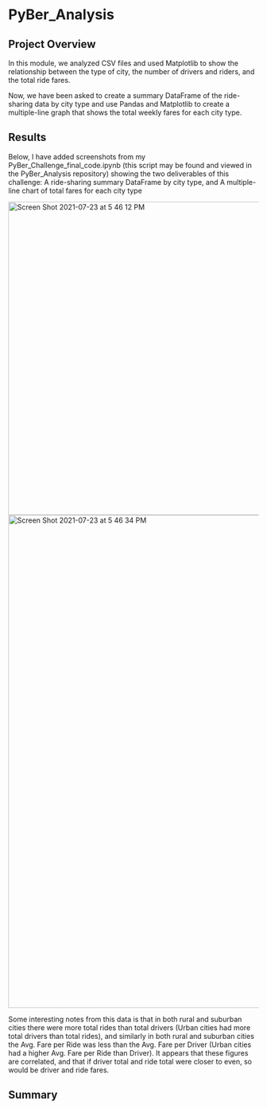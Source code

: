 # PyBer_Analysis
## Project Overview
In this module, we analyzed CSV files and used Matplotlib to show the relationship between the type of city, the number of drivers and riders, and the total ride fares. 

Now, we have been asked to create a summary DataFrame of the ride-sharing data by city type and use Pandas and Matplotlib to create a multiple-line graph that shows the total weekly fares for each city type.

## Results
Below, I have added screenshots from my PyBer_Challenge_final_code.ipynb (this script may be found and viewed in the PyBer_Analysis repository) showing the two deliverables of this challenge: A ride-sharing summary DataFrame by city type, and  A multiple-line chart of total fares for each city type

<img width="629" alt="Screen Shot 2021-07-23 at 5 46 12 PM" src="https://user-images.githubusercontent.com/86446641/126844591-e971b93c-3845-4b0f-8fe5-e3955ec97a61.png">
<img width="990" alt="Screen Shot 2021-07-23 at 5 46 34 PM" src="https://user-images.githubusercontent.com/86446641/126844620-2b3144ba-f070-4c6a-af4e-63acf4974b1f.png">

Some interesting notes from this data is that in both rural and suburban cities there were more total rides than total drivers (Urban cities had more total drivers than total rides), and similarly in both rural and suburban cities the Avg. Fare per Ride was less than the Avg. Fare per Driver (Urban cities had a higher Avg. Fare per Ride than Driver). It appears that these figures are correlated, and that if driver total and ride total were closer to even, so would be driver and ride fares.

## Summary
